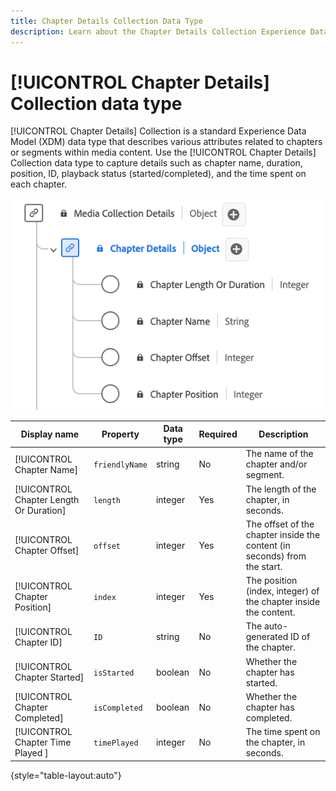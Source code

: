 ```yaml
---
title: Chapter Details Collection Data Type
description: Learn about the Chapter Details Collection Experience Data Model (XDM) data type.
---
```

# [!UICONTROL Chapter Details] Collection data type

[!UICONTROL Chapter Details] Collection is a standard Experience Data Model (XDM) data type that describes various attributes related to chapters or segments within media content. Use the [!UICONTROL Chapter Details] Collection data type to capture details such as chapter name, duration, position, ID, playback status (started/completed), and the time spent on each chapter.

![A diagram of the Chapter Details Collection data type.](../images/data-types/chapter-details-collection.png)

| Display name                           | Property      | Data type | Required | Description                                       | 
|----------------------------------------|---------------|-----------|----------|---------------------------------------------------|
| [!UICONTROL Chapter Name]              | `friendlyName`| string    |   No     | The name of the chapter and/or segment.           |
| [!UICONTROL Chapter Length Or Duration]| `length`      | integer   |   Yes    | The length of the chapter, in seconds.            |
| [!UICONTROL Chapter Offset]            | `offset`      | integer   |   Yes    | The offset of the chapter inside the content (in seconds) from the start. |
| [!UICONTROL Chapter Position]          | `index`       | integer   |   Yes    | The position (index, integer) of the chapter inside the content. |
| [!UICONTROL Chapter ID]                | `ID`          | string    |   No     | The auto-generated ID of the chapter.             |
| [!UICONTROL Chapter Started]           | `isStarted`   | boolean   |    No    | Whether the chapter has started.                  |
| [!UICONTROL Chapter Completed]         | `isCompleted` | boolean   |    No    | Whether the chapter has completed.                |
| [!UICONTROL Chapter Time Played ]      | `timePlayed`  | integer   |    No    | The time spent on the chapter, in seconds.        |

{style="table-layout:auto"}
